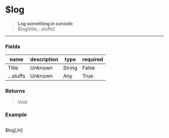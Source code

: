 # **$log**
> **Log something in console** <br/>
> $log[title;...stuffs]
- - -

### Fields
| name | description | type | required |
|------|-------------|------|----------|
| Title | Unknown | String | False |
| ...stuffs | Unknown | Any | True |

### Returns
> Void

### Example
> ```php
$log[;hi]
```